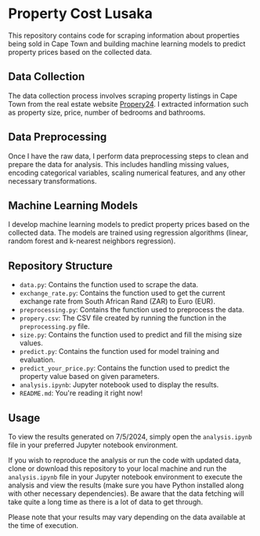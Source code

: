 # Property Cost Lusaka

This repository contains code for scraping information about properties being sold in Cape Town and building machine learning models to predict property prices based on the collected data.

## Data Collection
The data collection process involves scraping property listings in Cape Town from the real estate website [Propery24](https://www.property24.com/). I extracted information such as property size, price, number of bedrooms and bathrooms.

## Data Preprocessing
Once I have the raw data, I perform data preprocessing steps to clean and prepare the data for analysis. This includes handling missing values, encoding categorical variables, scaling numerical features, and any other necessary transformations.

## Machine Learning Models
I develop machine learning models to predict property prices based on the collected data. The models are trained using regression algorithms (linear, random forest and k-nearest neighbors regression).

## Repository Structure
- `data.py`: Contains the function used to scrape the data.
- `exchange_rate.py`: Contains the function used to get the current exchange rate from South African Rand (ZAR) to Euro (EUR).
- `preprocessing.py`: Contains the function used to preprocess the data.
- `propery.csv`: The CSV file created by running the function in the `preprocessing.py` file.
- `size.py`: Contains the function used to predict and fill the mising size values.
- `predict.py`: Contains the function used for model training and evaluation.
- `predict_your_price.py`: Contains the function used to predict the property value based on given parameters.
- `analysis.ipynb`: Jupyter notebook used to display the results.
- `README.md`: You're reading it right now!

## Usage
To view the results generated on 7/5/2024, simply open the `analysis.ipynb` file in your preferred Jupyter notebook environment.

If you wish to reproduce the analysis or run the code with updated data, clone or download this repository to your local machine and run the `analysis.ipynb` file in your Jupyter notebook environment to execute the analysis and view the results (make sure you have Python installed along with other necessary dependencies). Be aware that the data fetching will take quite a long time as there is a lot of data to get through.

Please note that your results may vary depending on the data available at the time of execution.
